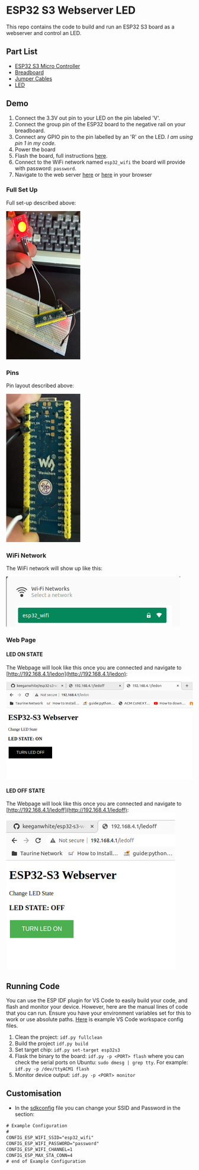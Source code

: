 # ESP32 S3 Webserver LED
This repo contains the code to build and run an ESP32 S3 board as a webserver and control an LED.

## Part List
- [ESP32 S3 Micro Controller](https://www.pishop.co.za/store/esp32-s3-microcontroller-24-ghz-wi-fi-development-board-dual-core-processor-with-frequency-up-to-240-mhz?keyword=esp32&category_id=0)
- [Breadboard](https://www.pishop.co.za/store/830-point-solderless-breadboard?keyword=830%20Point%20Solderless%20Breadboard&category_id=0)
- [Jumper Cables](https://www.pishop.co.za/store/120pcs-20cm-color-breadboard-jumper-cable-wire-kit?keyword=jumper%20cable&category_id=0)
- [LED](https://www.pishop.co.za/store/leds/10mm-rgb-led-module)

## Demo
1. Connect the 3.3V out pin to your LED on the pin labeled 'V'.
2. Connect the group pin of the ESP32 board to the negative rail on your breadboard.
3. Connect any GPIO pin to the pin labelled by an 'R' on the LED. _I am using pin 1 in my code._
4. Power the board
5. Flash the board, full instructions [here](#running-code).
6. Connect to the WiFi network named `esp32_wifi` the board will provide with password: `password`.
7. Navigate to the web server [here](http://192.168.4.1/ledon) or [here](http://192.168.4.1/ledoff) in your browser

### Full Set Up
Full set-up described above:

<img alt="full-setup" height="400" src="images/full-setup.jpg" width="200"/>

### Pins
Pin layout described above:

<img alt="pins" height="400" src="images/pins.jpg" width="200"/>

### WiFi Network 
The WiFi network will show up like this:

![wifi-network](images/wifi-network.png)
### Web Page
#### LED ON STATE
The Webpage will look like this once you are connected and navigate to [http://192.168.4.1/ledon](http://192.168.4.1/ledon):
![led-on](images/led-on.png)
#### LED OFF STATE
The Webpage will look like this once you are connected and navigate to [http://192.168.4.1/ledoff](http://192.168.4.1/ledoff):
![led-off](images/led-off.png)

## Running Code
You can use the ESP IDF plugin for VS Code to easily build your code, and flash and monitor your device. However, here 
are the manual lines of code that you can run. Ensure you have your environment variables set for this to work or 
use absolute paths. [Here](example-vscode-config) is example VS Code workspace config files.
1. Clean the project: `idf.py fullclean`
2. Build the project `idf.py build`
3. Set target chip: `idf.py set-target esp32s3`
4. Flask the binary to the board: `idf.py -p <PORT> flash` where you can check the serial ports on Ubuntu: 
`sudo dmesg | grep tty`. For example: `idf.py -p /dev/ttyACM1 flash`
5. Monitor device output: `idf.py -p <PORT> monitor`

## Customisation
- In the [sdkconfig](sdkconfig) file you can change your SSID and Password in the section:
```
# Example Configuration
#
CONFIG_ESP_WIFI_SSID="esp32_wifi"
CONFIG_ESP_WIFI_PASSWORD="password"
CONFIG_ESP_WIFI_CHANNEL=1
CONFIG_ESP_MAX_STA_CONN=4
# end of Example Configuration
```
